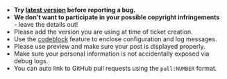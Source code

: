 * **Try [latest version](/Upgrade) before reporting a bug.**
* **We don't want to participate in your possible copyright infringements** - leave the details out!
* Please add the version you are using at time of ticket creation.
* Use the [codeblock](/BugReport) feature to enclose configuration and log messages.
* Please use preview and make sure your post is displayed properly.
* Make sure your personal information is not accidentally exposed via debug logs.
* You can auto link to GitHub pull requests using the `pull:NUMBER` format.
